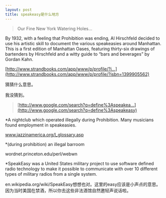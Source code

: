 ```yaml
---
layout: post
title: speakeasy是什么地方
---
```


>Our Fine New York Watering Holes…

  By 1932, with a feeling that Prohibition was ending, Al Hirschfeld decided to use his artistic skill to document the various speakeasies around Manhattan. This is a first edition of Manhattan Oases, featuring thirty-six drawings of bartenders by Hirschfeld and a witty guide to “bars and beverages” by Gordan Kahn.

      

[http://www.strandbooks.com/app/www/p/profile/?i...](http://www.strandbooks.com/app/www/p/profile/?isbn=1399905562)

猜猜什么意思。

我没猜到。

>[http://www.google.com/search?q=define%3Aspeakea...](http://www.google.com/search?q=define%3Aspeakeasy)

*A nightclub which operated illegally during Prohibition. Many musicians found employment in speakeasies.

www.jazzinamerica.org/l_glossary.asp

*(during prohibition) an illegal barroom

wordnet.princeton.edu/perl/webwn

*SpeakEasy was a United States military project to use software defined radio technology to make it possible to communicate with over 10 different types of military radios from a single system.

en.wikipedia.org/wiki/SpeakEasy想想也对。这里的easy应该是小声点的意思。因为当时美国在禁酒，所以你去这些非法酒馆自然邀轻声说话啦。
